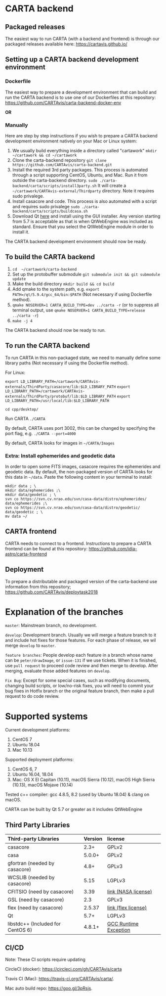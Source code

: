 CARTA backend
======

## Packaged releases
The easiest way to run CARTA (with a backend and frontend) is through our packaged releases available here: https://cartavis.github.io/

## Setting up a CARTA backend development environment

### Dockerfile
The easiest way to prepare a development environment that can build and run the CARTA backend is to use one of our Dockerfiles at this repository: https://github.com/CARTAvis/carta-backend-docker-env

**OR**

### Manually
Here are step by step instructions if you wish to prepare a CARTA backend development environment natively on your Mac or Linux system:

1. We usually build everything inside a directory called "cartawork" `mkdir ~/cartawork && cd ~/cartawork`
2. Clone the carta-backend repository `git clone https://github.com/CARTAvis/carta-backend.git`
2. Install the required 3rd party packages. This process is automated through a script supporting CentOS, Ubuntu, and Mac. Run it from outside the carta-backend directory. `sudo ./carta-backend/carta/scripts/install3party.sh` It will create a `~/cartawork/CARTAvis-external/Thirdparty` directory. Note it requires sudo privalege.
3. Install casacore and code. This process is also automated with a script and requires sudo privalege `sudo ./carta-backend/carta/scripts/buildcasa.sh`
4. Download Qt [here](https://download.qt.io/archive/qt/) and install using the GUI installer. Any version starting from 5.7 is acceptable as that is when QtWebEngine was included as standard. Ensure that you select the QtWebEngine module in order to install it.

The CARTA backend development environment should now be ready.

## To build the CARTA backend

1. `cd  ~/cartawork/carta-backend`
2. Set up the protobuffer submodule `git submodule init && git submodule update`
3. Make the build directory `mkdir build && cd build`
4. Add qmake to the system path, e.g. `export PATH=/qt/5.9.4/gcc_64/bin:$PATH` (Not necessary if using Dockerfile method).
5. `qmake NOSERVER=1 CARTA_BUILD_TYPE=dev ../carta -r` (or to suppress all terminal output, use `qmake NOSERVER=1 CARTA_BUILD_TYPE=release ../carta -r`)
6. `make -j 4`

The CARTA backend should now be ready to run.

## To run the CARTA backend

To run CARTA in this non-packaged state, we need to manually define some library paths (Not necessary if using the Dockerfile method).

For Linux:

`export LD_LIBRARY_PATH=/cartawork/CARTAvis-externals/ThirdParty/casacore/lib:$LD_LIBRARY_PATH`
`export LD_LIBRARY_PATH=/cartawork/CARTAvis-externals/ThirdParty/protobuf/lib:$LD_LIBRARY_PATH`
`export LD_LIBRARY_PATH=/usr/local/lib:$LD_LIBRARY_PATH`

`cd cpp/desktop/`

Run CARTA `./CARTA`

By default, CARTA uses port 3002, this can be changed by specifying the port flag, e.g. `./CARTA --port=4000`

By default, CARTA looks for images in `~/CARTA/Images`

### Extra: Install ephemerides and geodetic data

In order to open some FITS images, casacore requires the ephemerides and geodetic data. By default, the non-packaged version of CARTA looks for this data in `~/data`.
Paste the following content in your terminal to install:
```
mkdir data ; \
mkdir data/ephemerides ;\
mkdir data/geodetic ; \
svn co https://svn.cv.nrao.edu/svn/casa-data/distro/ephemerides/ data/ephemerides ;\
svn co https://svn.cv.nrao.edu/svn/casa-data/distro/geodetic/ data/geodetic ; \
mv data ~/
```

## CARTA frontend

CARTA needs to connect to a frontend. Instructions to prepare a CARTA frontend can be found at this repository: https://github.com/idia-astro/carta-frontend


## Deployment

To prepare a distributable and packaged version of the carta-backend use information from this repository; https://github.com/CARTAvis/deploytask2018


Explanation of the branches
=======
`master`: Mainstream branch, no development.

`develop`: Development branch. Usually we will merge a feature branch to it and include hot fixes for those features. For each phase of release, we wil merge `develop` to `master`.  

`feature branches`: People develop each feature in a branch whose name can be `peter/drawImage`, or `issue-131` if we use tickets. When it is finished, use `pull request` to proceed code review and then merge to develop. After merging, evaluate those added features on `develop`.

`Fix Bug`: Except for some special cases, such as modifying documents, changing build scripts, or low/no-risk fixes, you will need to commit your bug fixes in Hotfix branch or the original feature branch, then make a pull request to do code review.

Supported systems
=======

Current development platforms:
1. CentOS 7
2. Ubuntu 18.04
3. Mac 10.13

Supported deployment platforms:
1. CentOS 6, 7
2. Ubuntu 16.04, 18.04
3. Mac: OS X El Capitan (10.11), macOS Sierra (10.12), macOS High Sierra (10.13), macOS Mojave (10.14)

Tested c++ compiler: gcc 4.8.5, 8.2 (used by Ubuntu 18.04) & clang on macOS.

CARTA can be built by Qt 5.7 or greater as it includes QtWebEngine

## Third Party Libraries

| Third-party Libraries | Version | license |
| :--- | :--- | :--- |
| casacore | 2.3+ | GPLv2 |
| casa | 5.0.0+ | GPLv2 |
| gfortran (needed by casacore) |  4.8+ | GPLv3 |
| WCSLIB (needed by casacore) | 5.15 | LGPLv3 |
| CFITSIO (need by casacore) | 3.39 | [link \(NASA license\)](https://heasarc.gsfc.nasa.gov/docs/software/fitsio/c/f_user/node9.html) |
| GSL (need by casacore) | 2.3 | GPLv3 |
| flex (need by casacore) | 2.5.37 | [link \(flex license\)](https://raw.githubusercontent.com/westes/flex/master/COPYING) |
| Qt | 5.7+ | LGPLv3 |
| libstdc++ \(Included for CentOS 6\) | 4.8.1+ | [GCC Runtime Exception](https://www.gnu.org/licenses/gcc-exception-3.1-faq.html) |

## CI/CD
Note: These CI scripts require updating

CircleCI (docker): https://circleci.com/gh/CARTAvis/carta

Travis CI (Mac): https://travis-ci.org/CARTAvis/carta/.

Mac auto build repo: https://goo.gl/3pRsjs.


